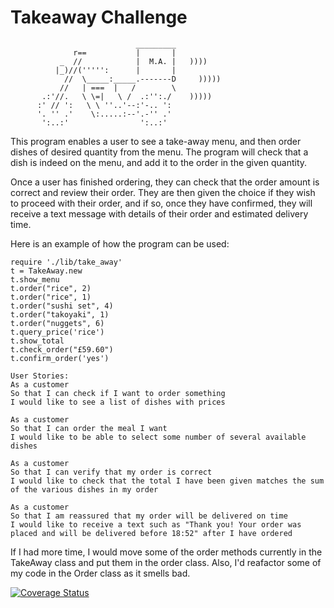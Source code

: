 Takeaway Challenge
==================
```
                            _________
              r==           |       |
           _  //            |  M.A. |   ))))
          |_)//(''''':      |       |
            //  \_____:_____.-------D     )))))
           //   | ===  |   /        \
       .:'//.   \ \=|   \ /  .:'':./    )))))
      :' // ':   \ \ ''..'--:'-.. ':
      '. '' .'    \:.....:--'.-'' .'
       ':..:'                ':..:'

 ```

This program enables a user to see a take-away menu, and then order dishes of desired quantity from the menu. The program will check that a dish is indeed
on the menu, and add it to the order in the given quantity.

Once a user has finished ordering, they can check that the order amount is correct and review their order. They are then given the choice if they wish to proceed with their order, and if so, once they have confirmed, they will receive a text message with details of their order and estimated delivery time.

Here is an example of how the program can be used:

 ```
require './lib/take_away'
t = TakeAway.new
t.show_menu
t.order("rice", 2)
t.order("rice", 1)
t.order("sushi set", 4)
t.order("takoyaki", 1)
t.order("nuggets", 6)
t.query_price('rice')
t.show_total
t.check_order("£59.60")
t.confirm_order('yes')
 ```

 ```
User Stories:
As a customer
So that I can check if I want to order something
I would like to see a list of dishes with prices

As a customer
So that I can order the meal I want
I would like to be able to select some number of several available dishes

As a customer
So that I can verify that my order is correct
I would like to check that the total I have been given matches the sum of the various dishes in my order

As a customer
So that I am reassured that my order will be delivered on time
I would like to receive a text such as "Thank you! Your order was placed and will be delivered before 18:52" after I have ordered
 ```

If I had more time, I would move some of the order methods currently in the TakeAway class and put them in the order class. Also, I'd reafactor some of my code in the Order class as it smells bad.

[![Coverage Status](https://coveralls.io/repos/github/makersacademy/takeaway-challenge/badge.svg)](https://coveralls.io/github/makersacademy/takeaway-challenge)
